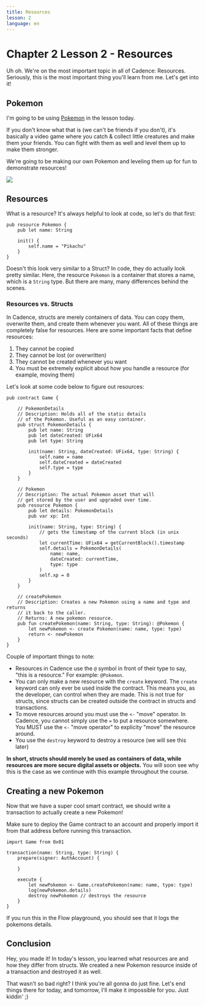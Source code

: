 ```yaml
---
title: Resources
lesson: 2
language: en
---
```


# Chapter 2 Lesson 2 - Resources

Uh oh. We're on the most important topic in all of Cadence: Resources. Seriously, this is the most important thing you'll learn from me. Let's get into it!

## Pokemon

I'm going to be using [Pokemon](https://sg.portal-pokemon.com/about/) in the lesson today. 

If you don't know what that is (we can't be friends if you don't), it's basically a video game where you catch & collect little creatures and make them your friends. You can fight with them as well and level them up to make them stronger.

We're going to be making our own Pokemon and leveling them up for fun to demonstrate resources!

<img src="https://i.imgur.com/BMy7XNT.png" />

## Resources

What is a resource? It's always helpful to look at code, so let's do that first:

```cadence
pub resource Pokemon {
    pub let name: String

    init() {
        self.name = "Pikachu"
    }
}
```

Doesn't this look very similar to a Struct? In code, they do actually look pretty similar. Here, the resource `Pokemon` is a container that stores a name, which is a `String` type. But there are many, many differences behind the scenes.

### Resources vs. Structs

In Cadence, structs are merely containers of data. You can copy them, overwrite them, and create them whenever you want. All of these things are completely false for resources. Here are some important facts that define resources:

1. They cannot be copied
2. They cannot be lost (or overwritten)
3. They cannot be created whenever you want
4. You must be extremely explicit about how you handle a resource (for example, moving them)

Let's look at some code below to figure out resources:

```cadence
pub contract Game {

    // PokemonDetails
    // Description: Holds all of the static details
    // of the Pokemon. Useful as an easy container.
    pub struct PokemonDetails {
        pub let name: String
        pub let dateCreated: UFix64
        pub let type: String

        init(name: String, dateCreated: UFix64, type: String) {
            self.name = name
            self.dateCreated = dateCreated
            self.type = type
        }
    }

    // Pokemon
    // Description: The actual Pokemon asset that will
    // get stored by the user and upgraded over time.
    pub resource Pokemon {
        pub let details: PokemonDetails
        pub var xp: Int

        init(name: String, type: String) {
            // gets the timestamp of the current block (in unix seconds)
            let currentTime: UFix64 = getCurrentBlock().timestamp
            self.details = PokemonDetails(
                name: name, 
                dateCreated: currentTime,
                type: type
            )
            self.xp = 0
        }
    }

    // createPokemon
    // Description: Creates a new Pokemon using a name and type and returns
    // it back to the caller.
    // Returns: A new pokemon resource.
    pub fun createPokemon(name: String, type: String): @Pokemon {
        let newPokemon <- create Pokemon(name: name, type: type)
        return <- newPokemon
    }
}
```

Couple of important things to note:
- Resources in Cadence use the `@` symbol in front of their type to say, "this is a resource." For example: `@Pokemon`.
- You can only make a new resource with the `create` keyword. The `create` keyword can only ever be used inside the contract. This means you, as the developer, can control when they are made. This is not true for structs, since structs can be created outside the contract in structs and transactions.
- To move resources around you must use the `<-` "move" operator. In Cadence, you cannot simply use the `=` to put a resource somewhere. You MUST use the `<-` "move operator" to explicity "move" the resource around.
- You use the `destroy` keyword to destroy a resource (we will see this later)

**In short, structs should merely be used as containers of data, while resources are more secure digital assets or objects.** You will soon see why this is the case as we continue with this example throughout the course.

## Creating a new Pokemon

Now that we have a super cool smart contract, we should write a transaction to actually create a new Pokemon!

Make sure to deploy the Game contract to an account and properly import it from that address before running this transaction.

```cadence
import Game from 0x01

transaction(name: String, type: String) {
    prepare(signer: AuthAccount) {

    }

    execute {
        let newPokemon <- Game.createPokemon(name: name, type: type)
        log(newPokemon.details)
        destroy newPokemon // destroys the resource
    }
}
```

If you run this in the Flow playground, you should see that it logs the pokemons details.

## Conclusion

Hey, you made it! In today's lesson, you learned what resources are and how they differ from structs. We created a new Pokemon resource inside of a transaction and destroyed it as well.

That wasn't so bad right? I think you're all gonna do just fine. Let's end things there for today, and tomorrow, I'll make it impossible for you. Just kiddin' ;)